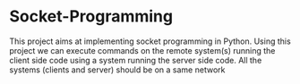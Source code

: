 # Socket-Programming
This project aims at implementing socket programming in Python.
Using this project we can execute commands on the remote system(s) running the client side code using a system running the server side code.
All the systems (clients and server) should be on a same network
